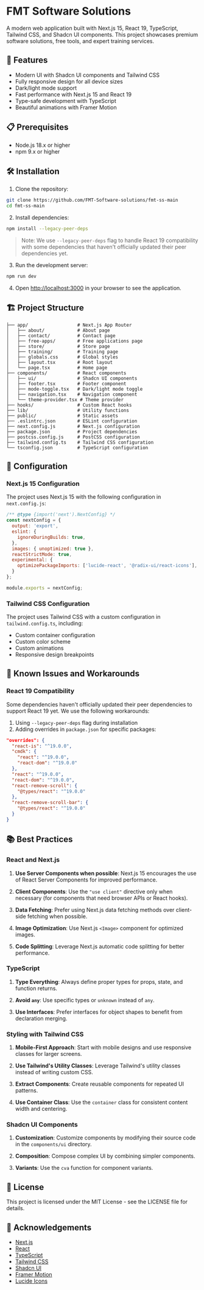 # FMT Software Solutions

A modern web application built with Next.js 15, React 19, TypeScript, Tailwind CSS, and Shadcn UI components. This project showcases premium software solutions, free tools, and expert training services.

## 🚀 Features

- Modern UI with Shadcn UI components and Tailwind CSS
- Fully responsive design for all device sizes
- Dark/light mode support
- Fast performance with Next.js 15 and React 19
- Type-safe development with TypeScript
- Beautiful animations with Framer Motion

## 📋 Prerequisites

- Node.js 18.x or higher
- npm 9.x or higher

## 🛠️ Installation

1. Clone the repository:

```bash
git clone https://github.com/FMT-Software-solutions/fmt-ss-main
cd fmt-ss-main
```

2. Install dependencies:

```bash
npm install --legacy-peer-deps
```

> Note: We use `--legacy-peer-deps` flag to handle React 19 compatibility with some dependencies that haven't officially updated their peer dependencies yet.

3. Run the development server:

```bash
npm run dev
```

4. Open [http://localhost:3000](http://localhost:3000) in your browser to see the application.

## 🏗️ Project Structure

```
├── app/                  # Next.js App Router
│   ├── about/            # About page
│   ├── contact/          # Contact page
│   ├── free-apps/        # Free applications page
│   ├── store/            # Store page
│   ├── training/         # Training page
│   ├── globals.css       # Global styles
│   ├── layout.tsx        # Root layout
│   └── page.tsx          # Home page
├── components/           # React components
│   ├── ui/               # Shadcn UI components
│   ├── footer.tsx        # Footer component
│   ├── mode-toggle.tsx   # Dark/light mode toggle
│   ├── navigation.tsx    # Navigation component
│   └── theme-provider.tsx # Theme provider
├── hooks/                # Custom React hooks
├── lib/                  # Utility functions
├── public/               # Static assets
├── .eslintrc.json        # ESLint configuration
├── next.config.js        # Next.js configuration
├── package.json          # Project dependencies
├── postcss.config.js     # PostCSS configuration
├── tailwind.config.ts    # Tailwind CSS configuration
└── tsconfig.json         # TypeScript configuration
```

## 🔧 Configuration

### Next.js 15 Configuration

The project uses Next.js 15 with the following configuration in `next.config.js`:

```javascript
/** @type {import('next').NextConfig} */
const nextConfig = {
  output: 'export',
  eslint: {
    ignoreDuringBuilds: true,
  },
  images: { unoptimized: true },
  reactStrictMode: true,
  experimental: {
    optimizePackageImports: ['lucide-react', '@radix-ui/react-icons'],
  }
};

module.exports = nextConfig;
```

### Tailwind CSS Configuration

The project uses Tailwind CSS with a custom configuration in `tailwind.config.ts`, including:

- Custom container configuration
- Custom color scheme
- Custom animations
- Responsive design breakpoints

## 🚨 Known Issues and Workarounds

### React 19 Compatibility

Some dependencies haven't officially updated their peer dependencies to support React 19 yet. We use the following workarounds:

1. Using `--legacy-peer-deps` flag during installation
2. Adding overrides in `package.json` for specific packages:

```json
"overrides": {
  "react-is": "^19.0.0",
  "cmdk": {
    "react": "^19.0.0",
    "react-dom": "^19.0.0"
  },
  "react": "^19.0.0",
  "react-dom": "^19.0.0",
  "react-remove-scroll": {
    "@types/react": "^19.0.0"
  },
  "react-remove-scroll-bar": {
    "@types/react": "^19.0.0"
  }
}
```

## 📚 Best Practices

### React and Next.js

1. **Use Server Components when possible**: Next.js 15 encourages the use of React Server Components for improved performance.

2. **Client Components**: Use the `"use client"` directive only when necessary (for components that need browser APIs or React hooks).

3. **Data Fetching**: Prefer using Next.js data fetching methods over client-side fetching when possible.

4. **Image Optimization**: Use Next.js `<Image>` component for optimized images.

5. **Code Splitting**: Leverage Next.js automatic code splitting for better performance.

### TypeScript

1. **Type Everything**: Always define proper types for props, state, and function returns.

2. **Avoid `any`**: Use specific types or `unknown` instead of `any`.

3. **Use Interfaces**: Prefer interfaces for object shapes to benefit from declaration merging.

### Styling with Tailwind CSS

1. **Mobile-First Approach**: Start with mobile designs and use responsive classes for larger screens.

2. **Use Tailwind's Utility Classes**: Leverage Tailwind's utility classes instead of writing custom CSS.

3. **Extract Components**: Create reusable components for repeated UI patterns.

4. **Use Container Class**: Use the `container` class for consistent content width and centering.

### Shadcn UI Components

1. **Customization**: Customize components by modifying their source code in the `components/ui` directory.

2. **Composition**: Compose complex UI by combining simpler components.

3. **Variants**: Use the `cva` function for component variants.

## 📝 License

This project is licensed under the MIT License - see the LICENSE file for details.

## 🙏 Acknowledgements

- [Next.js](https://nextjs.org/)
- [React](https://reactjs.org/)
- [TypeScript](https://www.typescriptlang.org/)
- [Tailwind CSS](https://tailwindcss.com/)
- [Shadcn UI](https://ui.shadcn.com/)
- [Framer Motion](https://www.framer.com/motion/)
- [Lucide Icons](https://lucide.dev/) 